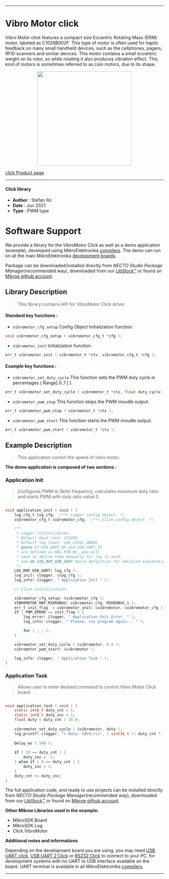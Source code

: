 
---
# Vibro Motor click

Vibro Motor click features a compact size Eccentric Rotating Mass (ERM) motor, labeled as C1026B002F. This type of motor is often used for haptic feedback on many small handheld devices, such as the cellphones, pagers, RFID scanners and similar devices. This motor contains a small eccentric weight on its rotor, so while rotating it also produces vibration effect. This kind of motors is sometimes referred to as coin motors, due to its shape.

<p align="center">
  <img src="https://download.mikroe.com/images/click_for_ide/vibromotor_click.png" height=300px>
</p>

[click Product page](https://www.mikroe.com/vibro-motor-click)

---


#### Click library

- **Author**        : Stefan Ilic
- **Date**          : Jun 2021.
- **Type**          : PWM type


# Software Support

We provide a library for the VibroMotor Click
as well as a demo application (example), developed using MikroElektronika
[compilers](https://www.mikroe.com/necto-studio).
The demo can run on all the main MikroElektronika [development boards](https://www.mikroe.com/development-boards).

Package can be downloaded/installed directly from *NECTO Studio Package Manager*(recommended way), downloaded from our [LibStock&trade;](https://libstock.mikroe.com) or found on [Mikroe github account](https://github.com/MikroElektronika/mikrosdk_click_v2/tree/master/clicks).

## Library Description

> This library contains API for VibroMotor Click driver.

#### Standard key functions :

- `vibromotor_cfg_setup` Config Object Initialization function.
```c
void vibromotor_cfg_setup ( vibromotor_cfg_t *cfg );
```

- `vibromotor_init` Initialization function.
```c
err_t vibromotor_init ( vibromotor_t *ctx, vibromotor_cfg_t *cfg );
```

#### Example key functions :

- `vibromotor_set_duty_cycle` This function sets the PWM duty cycle in percentages ( Range[ 0..1 ] ).
```c
err_t vibromotor_set_duty_cycle ( vibromotor_t *ctx, float duty_cycle );
```

- `vibromotor_pwm_stop` This function stops the PWM moudle output.
```c
err_t vibromotor_pwm_stop ( vibromotor_t *ctx );
```

- `vibromotor_pwm_start` This function starts the PWM moudle output.
```c
err_t vibromotor_pwm_start ( vibromotor_t *ctx );
```

## Example Description

> This application contorl the speed of vibro motor.

**The demo application is composed of two sections :**

### Application Init

> Configures PWM to 5kHz frequency, calculates maximum duty ratio and starts PWM with duty ratio value 0.

```c

void application_init ( void ) {
    log_cfg_t log_cfg;  /**< Logger config object. */
    vibromotor_cfg_t vibromotor_cfg;  /**< Click config object. */

    /** 
     * Logger initialization.
     * Default baud rate: 115200
     * Default log level: LOG_LEVEL_DEBUG
     * @note If USB_UART_RX and USB_UART_TX 
     * are defined as HAL_PIN_NC, you will 
     * need to define them manually for log to work. 
     * See @b LOG_MAP_USB_UART macro definition for detailed explanation.
     */
    LOG_MAP_USB_UART( log_cfg );
    log_init( &logger, &log_cfg );
    log_info( &logger, " Application Init " );

    // Click initialization.

    vibromotor_cfg_setup( &vibromotor_cfg );
    VIBROMOTOR_MAP_MIKROBUS( vibromotor_cfg, MIKROBUS_1 );
    err_t init_flag  = vibromotor_init( &vibromotor, &vibromotor_cfg );
    if ( PWM_ERROR == init_flag ) {
        log_error( &logger, " Application Init Error. " );
        log_info( &logger, " Please, run program again... " );

        for ( ; ; );
    }

    vibromotor_set_duty_cycle ( &vibromotor, 0.0 );
    vibromotor_pwm_start( &vibromotor );

    log_info( &logger, " Application Task " );
}

```

### Application Task

> Allows user to enter desired command to control Vibro Motor Click board.

```c

void application_task ( void ) {
    static int8_t duty_cnt = 1;
    static int8_t duty_inc = 1;
    float duty = duty_cnt / 10.0;
    
    vibromotor_set_duty_cycle ( &vibromotor, duty );
    log_printf( &logger, "> Duty: %d%%\r\n", ( uint16_t )( duty_cnt * 10 ) );
    
    Delay_ms ( 500 );
    
    if ( 10 == duty_cnt ) {
        duty_inc = -1;
    } else if ( 0 == duty_cnt ) {
        duty_inc = 1;
    }
    duty_cnt += duty_inc;
}

```


The full application code, and ready to use projects can be installed directly from *NECTO Studio Package Manager*(recommended way), downloaded from our [LibStock&trade;](https://libstock.mikroe.com) or found on [Mikroe github account](https://github.com/MikroElektronika/mikrosdk_click_v2/tree/master/clicks).

**Other Mikroe Libraries used in the example:**

- MikroSDK.Board
- MikroSDK.Log
- Click.VibroMotor

**Additional notes and informations**

Depending on the development board you are using, you may need
[USB UART click](https://www.mikroe.com/usb-uart-click),
[USB UART 2 Click](https://www.mikroe.com/usb-uart-2-click) or
[RS232 Click](https://www.mikroe.com/rs232-click) to connect to your PC, for
development systems with no UART to USB interface available on the board. UART
terminal is available in all MikroElektronika
[compilers](https://shop.mikroe.com/compilers).

---
